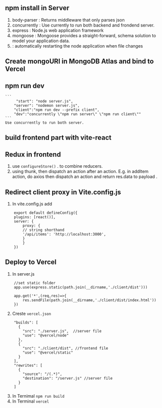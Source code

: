 ## npm install in Server
1. body-parser : Returns middleware that only parses json
2. concurrently : Use currently to run both backend and frondend server.
3. express : Node.js web application framework
4. mongoose : Mongoose provides a straight-forward, schema solution to model your application data. 
5.  : automatically restarting the node application when file changes

## Create mongoURI in MongoDB Atlas and bind to Vercel 
## npm run dev
    ```
         "start": "node server.js",
        "server": "nodemon server.js",
        "client":"npm run dev --prefix client",
        "dev":"concurrently \"npm run server\" \"npm run client\""
    ```
    Use concurrently to run both server.

## build frontend part with vite-react
## Redux in frontend
1. use `configureStore()` . to combine reducers. 
2. using thunk, then dispatch an action after an action. E.g. in addItem action, do axios then dispatch an action and return res.data to payload . 

## Redirect client proxy in Vite.config.js
1. In vite.config.js add 
```
    export default defineConfig({
    plugins: [react()],
    server: {
        proxy: {
        // string shorthand
        '/api/items': 'http://localhost:3000',
        }
        }
    })
```

## Deploy to Vercel
1. In server.js
```
    //set static folder
    app.use(express.static(path.join(__dirname,'./client/dist')))

    app.get('*',(req,res)=>{
        res.sendFile(path.join(__dirname,'./client/dist/index.html'))
    })

```
2. Creste `vercel.json`
```
    "builds": [
      {
        "src": "./server.js",  //server file
        "use": "@vercel/node"
      },
      {
        "src": "./client/dist", //frontend file   
        "use": "@vercel/static" 
      }
    ],
    "rewrites": [
      {
        "source": "/(.*)",
        "destination": "/server.js" //server file
      }
    ]
```
3. In Ternimal `npm run build`
4. In Terminal `vercel`